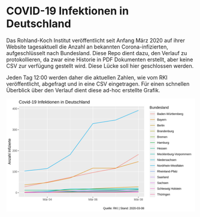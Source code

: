# COVID-19 Infektionen in Deutschland
Das Rohland-Koch Institut veröffentlicht seit Anfang März 2020 
auf ihrer Website tagesaktuell die Anzahl an bekannten Corona-infizierten, aufgeschlüsselt nach Bundesland.
Diese Repo dient dazu, den Verlauf zu protokollieren, da zwar eine Historie 
in PDF Dokumenten erstellt, aber keine CSV zur verfügung gestellt wird. Diese
Lücke soll hier geschlossen werden.

Jeden Tag 12:00 werden daher die aktuellen Zahlen, wie vom RKI veröffentlicht, abgefragt und in eine
CSV eingetragen. Für einen schnellen Überblick über den Verlauf dient diese ad-hoc erstellte Grafik.

![COVID-19-Verlauf nach Bundesland](https://github.com/zeltbrennt/corona/blob/master/verlauf.jpg "COVID-19 Verlauf")

